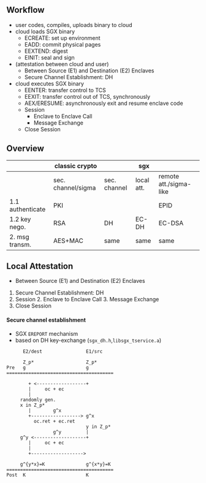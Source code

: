 Workflow
---

* user codes, compiles, uploads binary to cloud
* cloud loads SGX binary
    * ECREATE: set up environment
    * EADD: commit physical pages
    * EEXTEND: digest
    * EINIT: seal and sign
* (attestation between cloud and user)
    * Between Source (E1) and Destination (E2) Enclaves
    * Secure Channel Establishment: DH
* cloud executes SGX binary
    * EENTER: transfer control to TCS
    * EEXIT: transfer control out of TCS, synchronously
    * AEX/ERESUME: asynchronously exit and resume enclave code
    * Session
        *  Enclave to Enclave Call
        *  Message Exchange
    * Close Session



Overview
---

||classic crypto||sgx||
|---|---|---|---|---|
||sec. channel/sigma|sec. channel| local att.|remote att./sigma-like|
|1.1 authenticate| PKI || | EPID|
|1.2 key nego.| RSA | DH | EC-DH |EC-DSA|
|2. msg transm.|AES+MAC| same | same | same |

Local Attestation 
---

* Between Source (E1) and Destination (E2) Enclaves
1. Secure Channel Establishment: DH
2. Session
    2. Enclave to Enclave Call 
    3. Message Exchange
4. Close Session 

#### Secure channel establishment

* SGX `EREPORT` mechanism
* based on DH key-exchange (`sgx_dh.h`,`libsgx_tservice.a`)

```
      E2/dest                E1/src           

      Z_p*                   Z_p*
Pre   g                      g
=======================================
                             
        + <------------------+
        |     oc + ec
        |      
     randomly gen.
     x in Z_p*
        |        g^x
        +------------------> g^x
          oc.ret + ec.ret
                             y in Z_p*
                 g^y         |
     g^y <-------------------+
        |     oc + ec
        |
        +------------------->

     g^{y*x}=K               g^{x*y}=K
=======================================
Post  K                      K
```